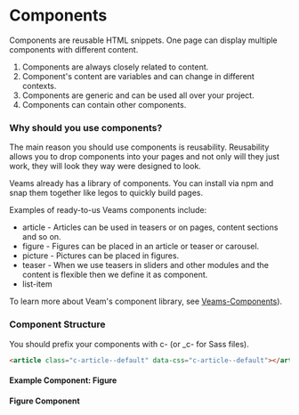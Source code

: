[//]: # ({{#wrapWith "grid-row"}})
[//]: #     ({{#wrapWith "grid-col" colClasses="is-col-mobile-l-12"}})

# Components

Components are reusable HTML snippets. One page can display multiple components with different content.

1. Components are always closely related to content.
2. Component's content are variables and can change in different contexts.
3. Components are generic and can be used all over your project.
4. Components can contain other components.

### Why should you use components?

The main reason you should use components is reusability. Reusability allows you to drop components into your pages and not only will they just work, they will look they way were designed to look.

Veams already has a library of components. You can install via npm and snap them together like legos to quickly build pages.

Examples of ready-to-us Veams components include:

- article - Articles can be used in teasers or on pages, content sections and so on.
- figure - Figures can be placed in an article or teaser or carousel.
- picture - Pictures can be placed in figures.
- teaser - When we use teasers in sliders and other modules and the content is flexible then we define it as component.
- list-item

To learn more about Veam's component library, see [Veams-Components](/veams-components/index.html)).

[//]: #     ({{/wrapWith}})
[//]: # ({{/wrapWith}})
[//]: # ({{#wrapWith "grid-row"}})
[//]: #     ({{#wrapWith "grid-col" colClasses="is-col-mobile-l-6"}})

### Component Structure

You should prefix your components with c- (or _c- for Sass files).

[//]: #     ({{/wrapWith}})
[//]: #     ({{#wrapWith "grid-col" colClasses="is-col-mobile-l-6"}})

```html
<article class="c-article--default" data-css="c-article--default"></article>
```

[//]: #     ({{/wrapWith}})
[//]: # ({{/wrapWith}})
[//]: # ({{#wrapWith "grid-row"}})
[//]: #     ({{#wrapWith "grid-col" colClasses="is-col-mobile-l-6"}})

#### Example Component: Figure

[//]: #     ({{/wrapWith}})
[//]: #     ({{#wrapWith "grid-col" colClasses="is-col-mobile-l-6"}})

#### Figure Component

```hbs

```

[//]: #     ({{/wrapWith}})
[//]: # ({{/wrapWith}})




